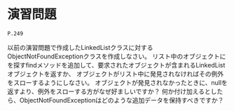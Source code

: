 # 演習問題

`P.249`

以前の演習問題で作成したLinkedListクラスに対するObjectNotFoundExceptionクラスを作成しなさい。
リスト中のオブジェクトにを探すfindメソッドを追加して、要求されたオブジェクトが含まれるLinkedListオブジェクトを返すか、
オブジェクトがリスト中に発見されなければその例外をスローするようにしなさい。
オブジェクトが発見されなかったときに、nullを返すより、例外をスローする方がなぜ好ましいですか？
何か付け加えるとしたら、ObjectNotFoundExceptionはどのような追加データを保持すべきですか？

